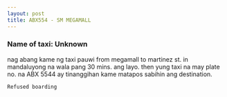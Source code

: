 ```yaml
---
layout: post
title: ABX554 - SM MEGAMALL
---
```


### Name of taxi: Unknown

nag abang kame ng taxi pauwi from megamall to martinez st. in mandaluyong na wala pang 30 mins. ang layo. then yung taxi na may plate no. na ABX 5544 ay tinanggihan kame matapos sabihin ang destination. 

```Refused boarding```
